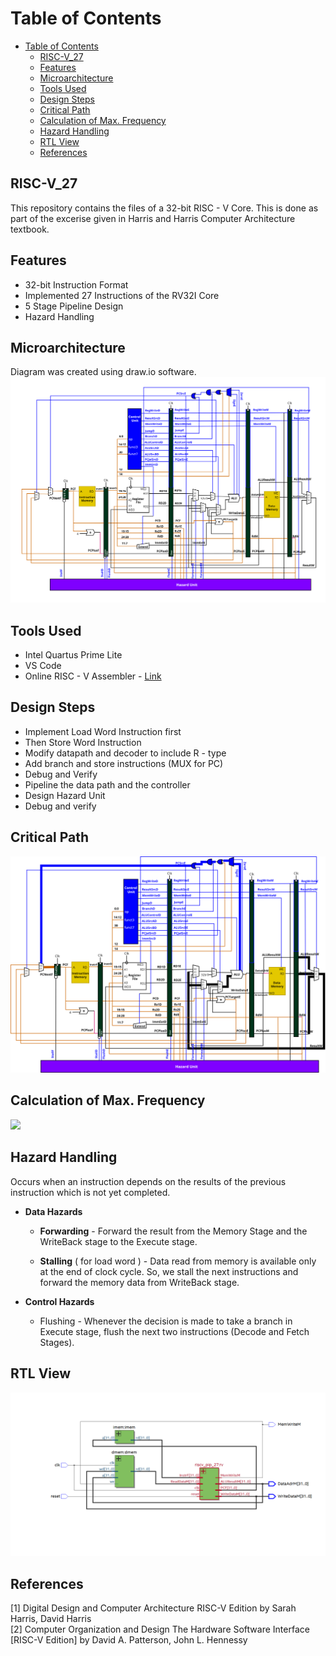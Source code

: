 # Table of Contents

- [Table of Contents](#table-of-contents)
  - [RISC-V_27](#risc-v_27)
  - [Features](#features)
  - [Microarchitecture](#microarchitecture)
  - [Tools Used](#tools-used)
  - [Design Steps](#design-steps)
  - [Critical Path](#critical-path)
  - [Calculation of Max. Frequency](#calculation-of-max-frequency)
  - [Hazard Handling](#hazard-handling)
  - [RTL View](#rtl-view)
  - [References](#references)

## RISC-V_27

This repository contains the files of a 32-bit RISC - V Core. This is done as part of the excerise given in Harris and Harris Computer Architecture textbook.

## Features

- 32-bit Instruction Format
- Implemented 27 Instructions of the RV32I Core
- 5 Stage Pipeline Design
- Hazard Handling

## Microarchitecture

Diagram was created using draw.io software.
<img src = "https://github.com/NAvi349/riscv-proc/blob/main/images/Microarchitecture.png">

## Tools Used

- Intel Quartus Prime Lite
- VS Code
- Online RISC - V Assembler - <a href = "https://riscvasm.lucasteske.dev/#"> Link </a>

## Design Steps

- Implement Load Word Instruction first
- Then Store Word Instruction
- Modify datapath and decoder to include R - type
- Add branch and store instructions (MUX for PC)
- Debug and Verify
- Pipeline the data path and the controller
- Design Hazard Unit
- Debug and verify

## Critical Path

<img src = "https://github.com/NAvi349/riscv-proc/blob/main/images/critical%20path.png">

## Calculation of Max. Frequency

<img src = "https://user-images.githubusercontent.com/66086031/168416273-65580b88-323b-408d-be84-459795672e54.png">

## Hazard Handling

Occurs when an instruction depends on the results of the previous instruction which is not yet completed.

- **Data Hazards**

  - **Forwarding** - Forward the result from the Memory Stage and the WriteBack stage to the Execute stage.

  - **Stalling** ( for load word ) - Data read from memory is available only at the end of clock cycle. So, we stall the next instructions and forward the memory data from WriteBack stage.

- **Control Hazards**

  - Flushing - Whenever the decision is made to take a branch in Execute stage, flush the next two instructions (Decode and Fetch Stages).

## RTL View

  <img src = "https://github.com/NAvi349/riscv-proc/blob/main/images/RTL%20View.png">

## References

[1] Digital Design and Computer Architecture RISC-V Edition by Sarah Harris, David Harris
</br>
[2] Computer Organization and Design The Hardware Software Interface [RISC-V Edition] by David A. Patterson, John L. Hennessy
